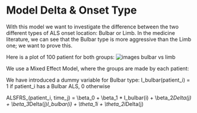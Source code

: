 # Model Delta & Onset Type

With this model we want to investigate the difference between the two different types of ALS onset location: Bulbar or Limb.
In the medicine literature, we can see that the Bulbar type is more aggressive than the Limb one; we want to prove this.

Here is a plot of 100 patient for both groups:
![images bulbar vs limb](https://github.com/massimiliano96/ALS_Bayesian_Analysis/blob/master/Model%20Delta%20%26%20Onset%20Type/images/bulbar_vs_limb.png)

We use a Mixed Effect Model, where the groups are made by each patient:

We have introduced a dummy variable for Bulbar type: I_bulbar(patient_i) = 1 if patient_i has a Bulbar ALS, 0 otherwise

ALSFRS_(patient_i, time_j) = \beta_0 + \beta_1 * I_bulbar(i) + \beta_2*Delta(j) + \beta_3*Delta(j)*I_bulbar(i) + \theta_1i + \theta_2i*Delta(j)
